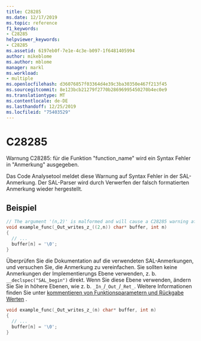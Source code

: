 ```yaml
---
title: C28285
ms.date: 12/17/2019
ms.topic: reference
f1_keywords:
- C28285
helpviewer_keywords:
- C28285
ms.assetid: 6197eb0f-7e1e-4c3e-b097-1f6481405994
author: mikeblome
ms.author: mblome
manager: markl
ms.workload:
- multiple
ms.openlocfilehash: d36076857f03364d4e39c3ba30350e467f213f45
ms.sourcegitcommit: 8e123bcb21279f2770b28696995450270b4ec0e9
ms.translationtype: MT
ms.contentlocale: de-DE
ms.lasthandoff: 12/25/2019
ms.locfileid: "75403529"
---
```

# <a name="c28285"></a>C28285
Warnung C28285: für die Funktion "function_name" wird ein Syntax Fehler in "Anmerkung" ausgegeben.

 Das Code Analysetool meldet diese Warnung auf Syntax Fehler in der SAL-Anmerkung.  Der SAL-Parser wird durch Verwerfen der falsch formatierten Anmerkung wieder hergestellt.

## <a name="example"></a>Beispiel

```cpp
// The argument '(n,2)' is malformed and will cause a C28285 warning after the _Out_writes_z_ macro is expanded.
void example_func(_Out_writes_z_((2,n)) char* buffer, int n)
{
  // ...
  buffer[n] = '\0';
}
```

Überprüfen Sie die Dokumentation auf die verwendeten SAL-Anmerkungen, und versuchen Sie, die Anmerkung zu vereinfachen.  Sie sollten keine Anmerkungen der Implementierungs Ebene verwenden, z. b. `__declspec("SAL_begin")` direkt. Wenn Sie diese Ebene verwenden, ändern Sie Sie in höhere Ebenen, wie z. b. `_In_`/`_Out_`/`_Ret_`.  Weitere Informationen finden Sie unter [kommentieren von Funktionsparametern und Rückgabe Werten](annotating-function-parameters-and-return-values.md) .

```cpp
void example_func(_Out_writes_z_(n) char* buffer, int n)
{
  // ...
  buffer[n] = '\0';
}
```

